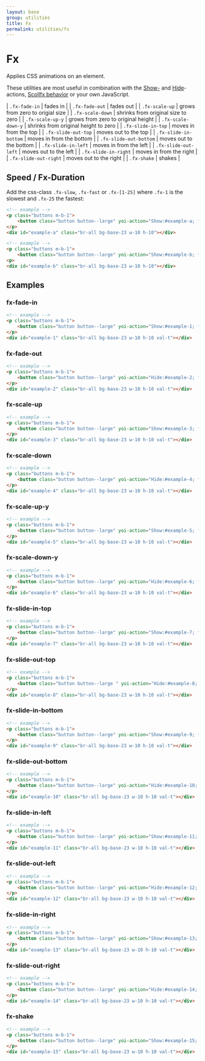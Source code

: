 ```yaml
---
layout: base
group: utilities
title: Fx
permalink: utilities/fx
---
```


# Fx

<p class="intro">Applies CSS animations on an element.</p>

<p class="hint hint--primary">These utilities are most useful in combination with the <a href="{{ site.github.url }}/actions/show.html">Show-</a> and <a href="{{ site.github.url }}/actions/hide.html">Hide</a>-actions, <a href="{{ site.github.url }}/behaviors/scrollfx.html">Scollfx behavior</a> or your own JavaScript.</p>

| `.fx-fade-in`          | fades in                             |
| `.fx-fade-out`         | fades out                            |
| `.fx-scale-up`         | grows from zero to origial size      |
| `.fx-scale-down`       | shrinks from original size to zero   |
| `.fx-scale-up-y`       | grows from zero to original height   |
| `.fx-scale-down-y`     | shrinks from original height to zero |
| `.fx-slide-in-top`     | moves in from the top                |
| `.fx-slide-out-top`    | moves out to the top                 |
| `.fx-slide-in-bottom`  | moves in from the bottom             |
| `.fx-slide-out-bottom` | moves out to the bottom              |
| `.fx-slide-in-left`    | moves in from the left               |
| `.fx-slide-out-left`   | moves out to the left                |
| `.fx-slide-in-right`   | moves in from the right              |
| `.fx-slide-out-right`  | moves out to the right               |
| `.fx-shake`            | shakes                               |

## Speed / Fx-Duration

Add the css-class `.fx-slow`, `.fx-fast` or `.fx-[1-25]` where `.fx-1` is the slowest and `.fx-25` the fastest:

```html
<!-- example -->
<p class="buttons m-b-1">
    <button class="button button--large" yoi-action="Show:#example-a; fx:fade-in; speed:fast;">Fade-In Fast</button>
</p>
<div id="example-a" class="br-all bg-base-23 w-10 h-10"></div>
```

```html
<!-- example -->
<p class="buttons m-b-1">
    <button class="button button--large" yoi-action="Show:#example-b; fx:fade-in; speed:slow;">Fade-In Slow</button>
<p>
<div id="example-b" class="br-all bg-base-23 w-10 h-10"></div>
```

## Examples

### fx-fade-in

```html
<!-- example -->
<p class="buttons m-b-1">
    <button class="button button--large" yoi-action="Show:#example-1; fx:fade-in;">Run</button>
</p>
<div id="example-1" class="br-all bg-base-23 w-10 h-10 val-t"></div>
```

### fx-fade-out

```html
<!-- example -->
<p class="buttons m-b-1">
    <button class="button button--large" yoi-action="Hide:#example-2; fx:fade-out;">Run</button>
</p>
<div id="example-2" class="br-all bg-base-23 w-10 h-10 val-t"></div>
```

### fx-scale-up

```html
<!-- example -->
<p class="buttons m-b-1">
    <button class="button button--large" yoi-action="Show:#example-3; fx:scale-up;">Run</button>
</p>
<div id="example-3" class="br-all bg-base-23 w-10 h-10 val-t"></div>
```

### fx-scale-down

```html
<!-- example -->
<p class="buttons m-b-1">
    <button class="button button--large" yoi-action="Hide:#example-4; fx:scale-down;">Run</button>
</p>
<div id="example-4" class="br-all bg-base-23 w-10 h-10 val-t"></div>
```

### fx-scale-up-y

```html
<!-- example -->
<p class="buttons m-b-1">
    <button class="button button--large" yoi-action="Show:#example-5; fx:scale-up-y;">Run</button>
</p>
<div id="example-5" class="br-all bg-base-23 w-10 h-10 val-t"></div>
```

### fx-scale-down-y

```html
<!-- example -->
<p class="buttons m-b-1">
    <button class="button button--large" yoi-action="Hide:#example-6; fx:scale-down-y;">Run</button>
</p>
<div id="example-6" class="br-all bg-base-23 w-10 h-10 val-t"></div>
```

### fx-slide-in-top

```html
<!-- example -->
<p class="buttons m-b-1">
    <button class="button button--large" yoi-action="Show:#example-7; fx:slide-in-top;">Run</button>
</p>
<div id="example-7" class="br-all bg-base-23 w-10 h-10 val-t"></div>
```

### fx-slide-out-top

```html
<!-- example -->
<p class="buttons m-b-1">
    <button class="button button--large " yoi-action="Hide:#example-8; fx:slide-out-top;">Run</button>
</p>
<div id="example-8" class="br-all bg-base-23 w-10 h-10 val-t"></div>
```

### fx-slide-in-bottom

```html
<!-- example -->
<p class="buttons m-b-1">
    <button class="button button--large" yoi-action="Show:#example-9; fx:slide-in-bottom;">Run</button>
</p>
<div id="example-9" class="br-all bg-base-23 w-10 h-10 val-t"></div>
```

### fx-slide-out-bottom

```html
<!-- example -->
<p class="buttons m-b-1">
    <button class="button button--large" yoi-action="Hide:#example-10; fx:slide-out-bottom;">Run</button>
</p>
<div id="example-10" class="br-all bg-base-23 w-10 h-10 val-t"></div>
```

### fx-slide-in-left

```html
<!-- example -->
<p class="buttons m-b-1">
    <button class="button button--large" yoi-action="Show:#example-11; fx:slide-in-left;">Run</button>
</p>
<div id="example-11" class="br-all bg-base-23 w-10 h-10 val-t"></div>
```

### fx-slide-out-left

```html
<!-- example -->
<p class="buttons m-b-1">
    <button class="button button--large" yoi-action="Hide:#example-12; fx:slide-out-left;">Run</button>
</p>
<div id="example-12" class="br-all bg-base-23 w-10 h-10 val-t"></div>
```

### fx-slide-in-right

```html
<!-- example -->
<p class="buttons m-b-1">
    <button class="button button--large" yoi-action="Show:#example-13; fx:slide-in-right;">Run</button>
</p>
<div id="example-13" class="br-all bg-base-23 w-10 h-10 val-t"></div>
```

### fx-slide-out-right

```html
<!-- example -->
<p class="buttons m-b-1">
    <button class="button button--large" yoi-action="Hide:#example-14; fx:slide-out-right;">Run</button>
</p>
<div id="example-14" class="br-all bg-base-23 w-10 h-10 val-t"></div>
```

### fx-shake

```html
<!-- example -->
<p class="buttons m-b-1">
    <button class="button button--large" yoi-action="Show:#example-15; fx:shake;">Run</button>
</p>
<div id="example-15" class="br-all bg-base-23 w-10 h-10 val-t"></div>
```
